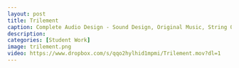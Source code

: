 ```yaml
---
layout: post
title: Trilement
caption: Complete Audio Design - Sound Design, Original Music, String Quartet Composition, VO and Implementation by Jason Martinez, Aryien Shapiro, Sam Bussard
description: 
categories: [Student Work]
image: trilement.png
video: https://www.dropbox.com/s/qqo2hylhid1mpmi/Trilement.mov?dl=1
---
```

